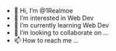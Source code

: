 - 👋 Hi, I’m @1Realmoe
- 👀 I’m interested in Web Dev
- 🌱 I’m currently learning Web Dev
- 💞️ I’m looking to collaborate on ...
- 📫 How to reach me ...

<!---
1Realmoe/1Realmoe is a ✨ special ✨ repository because its `README.md` (this file) appears on your GitHub profile.
You can click the Preview link to take a look at your changes.
--->
